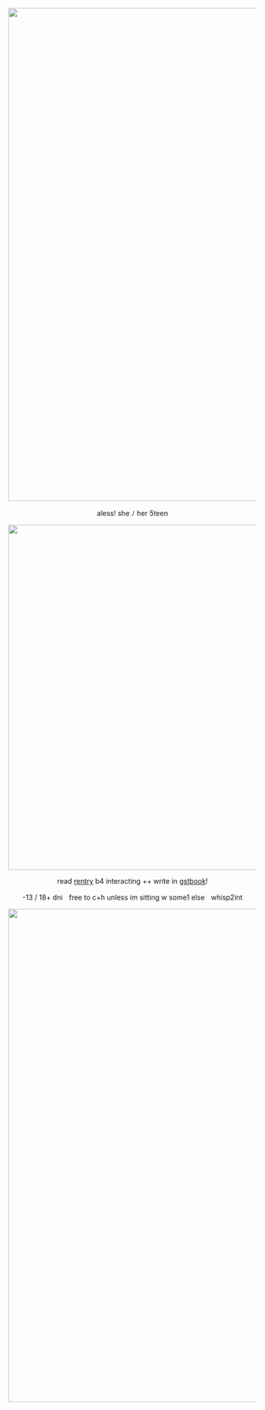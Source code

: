 <p align="center"> <img width="1000" src="https://cdn.discordapp.com/attachments/914477228098732083/1159006694492356608/tumblr_2e939232f12bec48465972ed5db26c2b_e47e7999_540.png?ex=65e80619&is=65d59119&hm=19bb2de9c215fdefae076d8af4d566263eef112b428aa101804e6ce2cd346b4c&">
<p align="center"> aless! she ﾉ her 5teen 
<p align="center"> <img width="700" src="https://cdn.discordapp.com/attachments/675610269699014710/1210681991062622218/Tumblr_l_12583634439660854.gif?ex=65eb7278&is=65d8fd78&hm=5db7d13aca7ad08479c37d7276de26c773f6c1f60b5fc3fe870e6a7104e8e43c&">

<div align="center"> 
  
  read [rentry](https://rentry.co/strchasm) b4 interacting ++ write in [gstbook](https://vmprism.123guestbook.com/#)!

  <div align="center"> 

  -13 / 18+ dniㅤfree to c+h unless im sitting w some1 elseㅤwhisp2int
  
<p align="center"> <img width="1000" src="https://cdn.discordapp.com/attachments/675610269699014710/1210680413639680030/AnyConv.com__black_divider.png?ex=65eb70ff&is=65d8fbff&hm=3eca54e8261f5818274151165dd009fb05ac155f1901aeb16ad56e25ab028113&">
